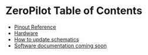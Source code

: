 
# ZeroPilot Table of Contents

- [Pinout Reference](pinout_reference)
- [Hardware](hardware)
- [How to update schematics](how_to_update_schematics)
- [Software documentation coming soon](https://uwarg-docs.atlassian.net/wiki/spaces/ZP/overview)
